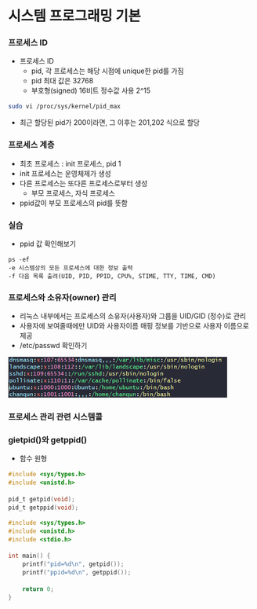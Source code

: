# 시스템 프로그래밍 기본

### 프로세스 ID

- 프로세스 ID
  - pid, 각 프로세스는 해당 시점에 unique한 pid를 가짐
  - pid 최대 값은 32768
  - 부호형(signed) 16비트 정수값 사용 2^15



```bash
sudo vi /proc/sys/kernel/pid_max
```

- 최근 할당된 pid가 200이라면, 그 이후는 201,202 식으로 할당



### 프로세스 계층 

- 최초 프로세스 : init 프로세스, pid 1
- init 프로세스는 운영체제가 생성
- 다른 프로세스는 또다른 프로세스로부터 생성
  - 부모 프로세스, 자식 프로세스
- ppid값이 부모 프로세스의 pid를 뜻함



### 실습

- ppid 값 확인해보기

```
ps -ef
-e 시스템상의 모든 프로세스에 대한 정보 출력
-f 다음 목록 출려(UID, PID, PPID, CPU%, STIME, TTY, TIME, CMD)
```



### 프로세스와 소유자(owner) 관리

- 리눅스 내부에서는 프로세스의 소유자(사용자)와 그룹을 UID/GID (정수)로 관리
- 사용자에 보여줄때에만 UID와 사용자이름 매핑 정보를 기반으로 사용자 이름으로 제공
- /etc/passwd 확인하기



![img](../image/system/system_image18.png)



### 프로세스 관리 관련 시스템콜

### gietpid()와 getppid()

- 함수 원형

```c
#include <sys/types.h>
#include <unistd.h>

pid_t getpid(void);
pid_t getppid(void);
```

```c
#include <sys/types.h>
#include <unistd.h>
#include <stdio.h>

int main() {
	printf("pid=%d\n", getpid());
    printf("ppid=%d\n", getppid());
    
    return 0;
}
```

